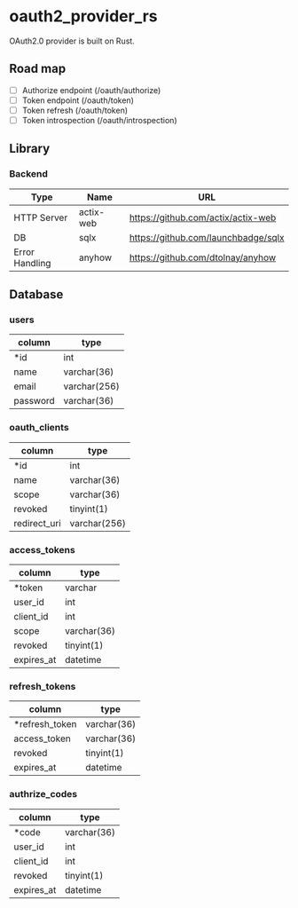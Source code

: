 # oauth2_provider_rs
OAuth2.0 provider is built on Rust.

## Road map
- [ ] Authorize endpoint (/oauth/authorize)
- [ ] Token endpoint (/oauth/token)
- [ ] Token refresh (/oauth/token)
- [ ] Token introspection (/oauth/introspection)

## Library
### Backend
Type | Name | URL
---- | ---- | ----
HTTP Server | actix-web | https://github.com/actix/actix-web
DB | sqlx | https://github.com/launchbadge/sqlx
Error Handling | anyhow | https://github.com/dtolnay/anyhow

## Database

### users
column | type
---- | ----
*id | int
name | varchar(36)
email | varchar(256)
password | varchar(36)

### oauth_clients
column | type
---- | ----
*id | int
name | varchar(36)
scope | varchar(36)
revoked | tinyint(1)
redirect_uri | varchar(256)

### access_tokens
column | type
---- | ----
*token | varchar
user_id | int
client_id | int
scope | varchar(36)
revoked | tinyint(1)
expires_at | datetime

### refresh_tokens
column | type
---- | ----
*refresh_token | varchar(36)
access_token | varchar(36)
revoked | tinyint(1)
expires_at | datetime

### authrize_codes
column | type
---- | ----
*code | varchar(36)
user_id | int
client_id | int
revoked | tinyint(1)
expires_at | datetime
